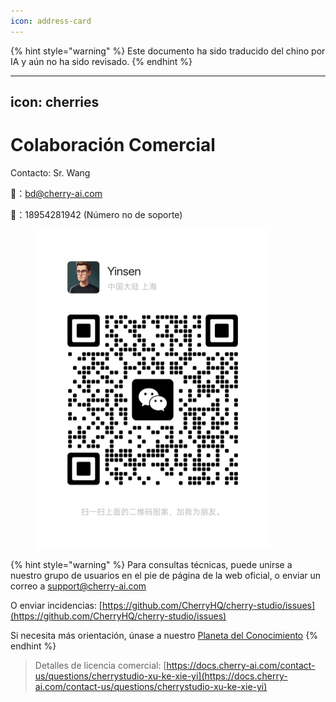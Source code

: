 ```yaml
---
icon: address-card
---
```


{% hint style="warning" %}
Este documento ha sido traducido del chino por IA y aún no ha sido revisado.
{% endhint %}

---
icon: cherries
---

# Colaboración Comercial

Contacto: Sr. Wang  

📮：bd@cherry-ai.com  

📱：18954281942 (Número no de soporte)

<div align="left"><figure><img src="../.gitbook/assets/6f5735eec7f416a03d38ea34329872ac.jpg" alt="" width="375"><figcaption></figcaption></figure></div>

{% hint style="warning" %}
Para consultas técnicas, puede unirse a nuestro grupo de usuarios en el pie de página de la web oficial, o enviar un correo a support@cherry-ai.com

O enviar incidencias: [https://github.com/CherryHQ/cherry-studio/issues](https://github.com/CherryHQ/cherry-studio/issues)

Si necesita más orientación, únase a nuestro [Planeta del Conocimiento](https://wx.zsxq.com/group/48888118185118?group_id=48888118185118\&secret=797qkk5sx94p84zr7fxp8h27rn6c35j7\&inviter_id=414151881428448\&inviter_sid=91n362kab4\&share_from=InviteUrl\&keyword=sJyfK\&type=group)
{% endhint %}

> Detalles de licencia comercial: [https://docs.cherry-ai.com/contact-us/questions/cherrystudio-xu-ke-xie-yi](https://docs.cherry-ai.com/contact-us/questions/cherrystudio-xu-ke-xie-yi)